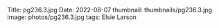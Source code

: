 Title: pg236.3.jpg
Date: 2022-08-07
thumbnail: thumbnails/pg236.3.jpg
image: photos/pg236.3.jpg
tags: Elsie Larson
